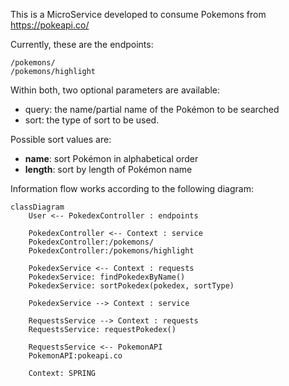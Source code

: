 This is a MicroService developed to consume Pokemons from https://pokeapi.co/

Currently, these are the endpoints:

    /pokemons/
    /pokemons/highlight

Within both, two optional parameters are available:

- query: the name/partial name of the Pokémon to be searched
- sort: the type of sort to be used. 

Possible sort values are:
- **name**: sort Pokémon in alphabetical order
- **length**: sort by length of Pokémon name

Information flow works according to the following diagram:

```mermaid
classDiagram
    User <-- PokedexController : endpoints
    
    PokedexController <-- Context : service
    PokedexController:/pokemons/
    PokedexController:/pokemons/highlight
    
    PokedexService <-- Context : requests
    PokedexService: findPokedexByName()
    PokedexService: sortPokedex(pokedex, sortType)
    
    PokedexService --> Context : service
    
    RequestsService --> Context : requests
    RequestsService: requestPokedex()
    
    RequestsService <-- PokemonAPI
    PokemonAPI:pokeapi.co
    
    Context: SPRING
    
```
